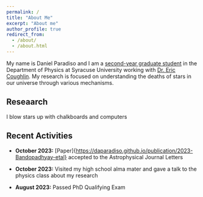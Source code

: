 ```yaml
---
permalink: /
title: "About Me"
excerpt: "About me"
author_profile: true
redirect_from: 
  - /about/
  - /about.html
---
```

My name is Daniel Paradiso and I am a [second-year graduate student](https://artsandsciences.syracuse.edu/people/graduate-students/daniel-paradiso/) in the Department of Physics at Syracuse University working with [Dr. Eric Coughlin](https://ecoughli.expressions.syr.edu/). My research is focused on understanding the deaths of stars in our universe through various mechanisms. 

Reseaarch
------
I blow stars up with chalkboards and computers 

Recent Activities
------
- **October 2023:** [Paper]{https://daparadiso.github.io/publication/2023-Bandopadhyay-etal} accepted to the Astrophysical Journal Letters

- **October 2023:** Visited my high school alma mater and gave a talk to the physics class about my research

- **August 2023:** Passed PhD Qualifying Exam
